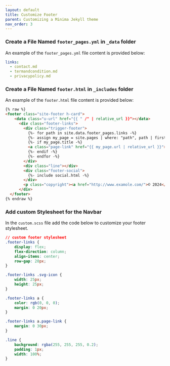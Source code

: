 ```yaml
---
layout: default
title: Customize Footer
parent: Customizing a Minima Jekyll theme
nav_order: 3
---
```


### Create a File Named `footer_pages.yml` in `_data` folder

An example of the `footer_pages.yml` file content is provided below:

```yaml
links:
  - contact.md
  - termandcondition.md
  - privacypolicy.md
```

### Create a File Named `footer.html` in `_includes` folder

An example of the `footer.html` file content is provided below:

```html
{% raw %}
<footer class="site-footer h-card">
    <data class="u-url" href="{{ " /" | relative_url }}"></data>
      <div class="footer-links">
        <div class="trigger-footer">
          {%- for path in site.data.footer_pages.links -%}
          {%- assign my_page = site.pages | where: "path", path | first -%}
          {%- if my_page.title -%}
          <a class="page-link" href="{{ my_page.url | relative_url }}">{{ my_page.title | escape }}</a>
          {%- endif -%}
          {%- endfor -%}
        </div>
        <div class="line"></div>
        <div class="footer-social">
          {%- include social.html -%}
        </div>
        <p class="copyright"><a href="http://www.examole.com/">© 2024</a></p>
      </div>
  </footer>
{% endraw %}
```
### Add custom Stylesheet for the Navbar

In the `custom.scss` file add the code below to customize your footer stylesheet.

  ```css
  // custom footer stylesheet
  .footer-links {
      display: flex;
      flex-direction: column;
      align-items: center;
      row-gap: 20px;
  }

  .footer-links .svg-icon {
      width: 25px;
      height: 25px;
  }

  .footer-links a {
      color: rgb(0, 0, 0);
      margin: 0 20px;
  }

  .footer-links a.page-link {
      margin: 0 30px;
  }

  .line {
      background: rgba(255, 255, 255, 0.2);
      padding: 1px;
      width: 100%;
  }
  ```
